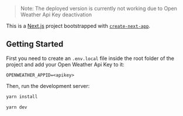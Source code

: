 > Note: The deployed version is currently not working due to Open Weather Api Key deactivation

This is a [Next.js](https://nextjs.org/) project bootstrapped with [`create-next-app`](https://github.com/vercel/next.js/tree/canary/packages/create-next-app).
## Getting Started

First you need to create an `.env.local` file inside the root folder of the project and add your Open Weather Api Key to it:

```
OPENWEATHER_APPID=<apikey>
```

Then, run the development server:

```bash
yarn install 

yarn dev
```
